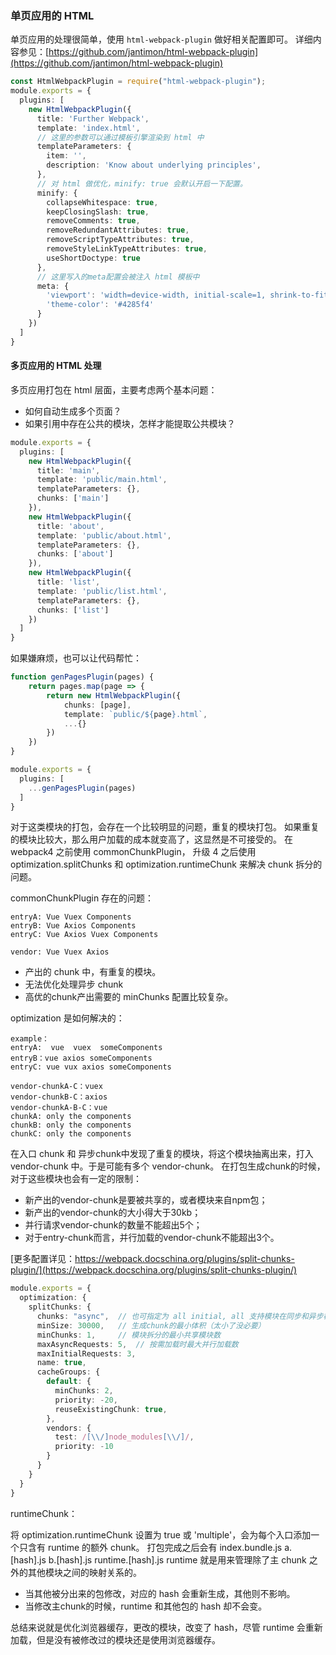 

### 单页应用的 HTML

单页应用的处理很简单，使用 `html-webpack-plugin` 做好相关配置即可。
详细内容参见：[https://github.com/jantimon/html-webpack-plugin](https://github.com/jantimon/html-webpack-plugin)
```typescript
const HtmlWebpackPlugin = require("html-webpack-plugin");
module.exports = {
  plugins: [
    new HtmlWebpackPlugin({
      title: 'Further Webpack',
      template: 'index.html',
      // 这里的参数可以通过模板引擎渲染到 html 中
      templateParameters: {
        item: '',
        description: 'Know about underlying principles',
      },
      // 对 html 做优化，minify: true 会默认开启一下配置。
      minify: {
        collapseWhitespace: true,
        keepClosingSlash: true,
        removeComments: true,
        removeRedundantAttributes: true,
        removeScriptTypeAttributes: true,
        removeStyleLinkTypeAttributes: true,
        useShortDoctype: true
      },
      // 这里写入的meta配置会被注入 html 模板中
      meta: {
        'viewport': 'width=device-width, initial-scale=1, shrink-to-fit=no',
        'theme-color': '#4285f4'
      }
    })
  ]
}
```
#### 多页应用的 HTML 处理

多页应用打包在 html 层面，主要考虑两个基本问题：
- 如何自动生成多个页面？
- 如果引用中存在公共的模块，怎样才能提取公共模块？

```typescript
module.exports = {
  plugins: [
    new HtmlWebpackPlugin({
      title: 'main',
      template: 'public/main.html',
      templateParameters: {},
      chunks: ['main']
    }),
    new HtmlWebpackPlugin({
      title: 'about',
      template: 'public/about.html',
      templateParameters: {},
      chunks: ['about']
    }),
    new HtmlWebpackPlugin({
      title: 'list',
      template: 'public/list.html',
      templateParameters: {},
      chunks: ['list']
    })
  ]
}
```

如果嫌麻烦，也可以让代码帮忙：

```typescript
function genPagesPlugin(pages) {
    return pages.map(page => {
        return new HtmlWebpackPlugin({
            chunks: [page],
            template: `public/${page}.html`,
            ...{}
        })
    })
}

module.exports = {
  plugins: [
    ...genPagesPlugin(pages)
  ]
}
```

对于这类模块的打包，会存在一个比较明显的问题，重复的模块打包。
如果重复的模块比较大，那么用户加载的成本就变高了，这显然是不可接受的。
在 webpack4 之前使用 commonChunkPlugin， 升级 4 之后使用 optimization.splitChunks 和 optimization.runtimeChunk
来解决 chunk 拆分的问题。

commonChunkPlugin 存在的问题：

```text
entryA: Vue Vuex Components
entryB: Vue Axios Components
entryC: Vue Axios Vuex Components

vendor: Vue Vuex Axios
```

- 产出的 chunk 中，有重复的模块。
- 无法优化处理异步 chunk
- 高优的chunk产出需要的 minChunks 配置比较复杂。


optimization 是如何解决的：

```text
example：
entryA:  vue  vuex  someComponents
entryB：vue axios someComponents
entryC: vue vux axios someComponents

vendor-chunkA-C：vuex 
vendor-chunkB-C：axios
vendor-chunkA-B-C：vue
chunkA: only the components
chunkB: only the components
chunkC: only the components
```

在入口 chunk 和 异步chunk中发现了重复的模块，将这个模块抽离出来，打入 vendor-chunk 中。于是可能有多个 vendor-chunk。
在打包生成chunk的时候，对于这些模块也会有一定的限制：

- 新产出的vendor-chunk是要被共享的，或者模块来自npm包；
- 新产出的vendor-chunk的大小得大于30kb；
- 并行请求vendor-chunk的数量不能超出5个；
- 对于entry-chunk而言，并行加载的vendor-chunk不能超出3个。

[更多配置详见：https://webpack.docschina.org/plugins/split-chunks-plugin/](https://webpack.docschina.org/plugins/split-chunks-plugin/)
```typescript
module.exports = {
  optimization: {
    splitChunks: {
      chunks: "async",  // 也可指定为 all initial, all 支持模块在同步和异步模块之间共享。
      minSize: 30000,   // 生成chunk的最小体积（太小了没必要）
      minChunks: 1,     // 模块拆分的最小共享模块数
      maxAsyncRequests: 5,  // 按需加载时最大并行加载数
      maxInitialRequests: 3,
      name: true,
      cacheGroups: {
        default: {
          minChunks: 2,
          priority: -20,
          reuseExistingChunk: true,
        },
        vendors: {
          test: /[\\/]node_modules[\\/]/,
          priority: -10
        }
      }
    }
  }
}
```


runtimeChunk： 

将 optimization.runtimeChunk 设置为 true 或 'multiple'，会为每个入口添加一个只含有 runtime 的额外 chunk。
打包完成之后会有 index.bundle.js a.[hash].js b.[hash].js runtime.[hash].js
runtime 就是用来管理除了主 chunk 之外的其他模块之间的映射关系的。
- 当其他被分出来的包修改，对应的 hash 会重新生成，其他则不影响。
- 当修改主chunk的时候，runtime 和其他包的 hash 却不会变。

总结来说就是优化浏览器缓存，更改的模块，改变了 hash，尽管 runtime 会重新加载，但是没有被修改过的模块还是使用浏览器缓存。
